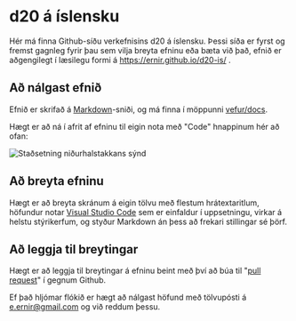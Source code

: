 # d20 á íslensku

Hér má finna Github-síðu verkefnisins d20 á íslensku. Þessi síða er fyrst og fremst gagnleg fyrir þau sem vilja breyta efninu eða bæta við það, efnið er aðgengilegt í læsilegu formi á https://ernir.github.io/d20-is/ .

## Að nálgast efnið

Efnið er skrifað á [Markdown](https://www.markdownguide.org/)-sniði, og má finna í möppunni [vefur/docs](vefur/docs/).

Hægt er að ná í afrit af efninu til eigin nota með "Code" hnappinum hér að ofan:

![Staðsetning niðurhalstakkans sýnd](/vefur/static/img/niðurhal.png)

## Að breyta efninu

Hægt er að breyta skránum á eigin tölvu með flestum hrátextaritlum, höfundur notar [Visual Studio Code](https://code.visualstudio.com/) sem er einfaldur í uppsetningu, virkar á helstu stýrikerfum, og styður Markdown án þess að frekari stillingar sé þörf.

## Að leggja til breytingar

Hægt er að leggja til breytingar á efninu beint með því að búa til "[pull request](https://docs.github.com/en/pull-requests)" í gegnum Github.

Ef það hljómar flókið er hægt að nálgast höfund með tölvupósti á e.ernir@gmail.com og við reddum þessu.
